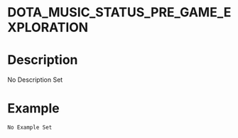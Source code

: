 # DOTA_MUSIC_STATUS_PRE_GAME_EXPLORATION
# Description
No Description Set
# Example
```No Example Set```